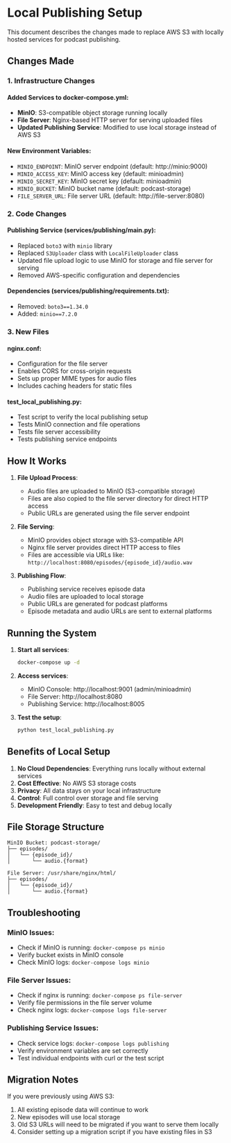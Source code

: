 # Local Publishing Setup

This document describes the changes made to replace AWS S3 with locally hosted services for podcast publishing.

## Changes Made

### 1. Infrastructure Changes

#### Added Services to docker-compose.yml:
- **MinIO**: S3-compatible object storage running locally
- **File Server**: Nginx-based HTTP server for serving uploaded files
- **Updated Publishing Service**: Modified to use local storage instead of AWS S3

#### New Environment Variables:
- `MINIO_ENDPOINT`: MinIO server endpoint (default: http://minio:9000)
- `MINIO_ACCESS_KEY`: MinIO access key (default: minioadmin)
- `MINIO_SECRET_KEY`: MinIO secret key (default: minioadmin)
- `MINIO_BUCKET`: MinIO bucket name (default: podcast-storage)
- `FILE_SERVER_URL`: File server URL (default: http://file-server:8080)

### 2. Code Changes

#### Publishing Service (services/publishing/main.py):
- Replaced `boto3` with `minio` library
- Replaced `S3Uploader` class with `LocalFileUploader` class
- Updated file upload logic to use MinIO for storage and file server for serving
- Removed AWS-specific configuration and dependencies

#### Dependencies (services/publishing/requirements.txt):
- Removed: `boto3==1.34.0`
- Added: `minio==7.2.0`

### 3. New Files

#### nginx.conf:
- Configuration for the file server
- Enables CORS for cross-origin requests
- Sets up proper MIME types for audio files
- Includes caching headers for static files

#### test_local_publishing.py:
- Test script to verify the local publishing setup
- Tests MinIO connection and file operations
- Tests file server accessibility
- Tests publishing service endpoints

## How It Works

1. **File Upload Process**:
   - Audio files are uploaded to MinIO (S3-compatible storage)
   - Files are also copied to the file server directory for direct HTTP access
   - Public URLs are generated using the file server endpoint

2. **File Serving**:
   - MinIO provides object storage with S3-compatible API
   - Nginx file server provides direct HTTP access to files
   - Files are accessible via URLs like: `http://localhost:8080/episodes/{episode_id}/audio.wav`

3. **Publishing Flow**:
   - Publishing service receives episode data
   - Audio files are uploaded to local storage
   - Public URLs are generated for podcast platforms
   - Episode metadata and audio URLs are sent to external platforms

## Running the System

1. **Start all services**:
   ```bash
   docker-compose up -d
   ```

2. **Access services**:
   - MinIO Console: http://localhost:9001 (admin/minioadmin)
   - File Server: http://localhost:8080
   - Publishing Service: http://localhost:8005

3. **Test the setup**:
   ```bash
   python test_local_publishing.py
   ```

## Benefits of Local Setup

1. **No Cloud Dependencies**: Everything runs locally without external services
2. **Cost Effective**: No AWS S3 storage costs
3. **Privacy**: All data stays on your local infrastructure
4. **Control**: Full control over storage and file serving
5. **Development Friendly**: Easy to test and debug locally

## File Storage Structure

```
MinIO Bucket: podcast-storage/
├── episodes/
│   └── {episode_id}/
│       └── audio.{format}

File Server: /usr/share/nginx/html/
├── episodes/
│   └── {episode_id}/
│       └── audio.{format}
```

## Troubleshooting

### MinIO Issues:
- Check if MinIO is running: `docker-compose ps minio`
- Verify bucket exists in MinIO console
- Check MinIO logs: `docker-compose logs minio`

### File Server Issues:
- Check if nginx is running: `docker-compose ps file-server`
- Verify file permissions in the file server volume
- Check nginx logs: `docker-compose logs file-server`

### Publishing Service Issues:
- Check service logs: `docker-compose logs publishing`
- Verify environment variables are set correctly
- Test individual endpoints with curl or the test script

## Migration Notes

If you were previously using AWS S3:
1. All existing episode data will continue to work
2. New episodes will use local storage
3. Old S3 URLs will need to be migrated if you want to serve them locally
4. Consider setting up a migration script if you have existing files in S3